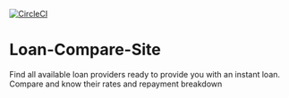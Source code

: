[![CircleCI](https://circleci.com/gh/udujoel/Loan-Compare-Site.svg?style=svg)](https://circleci.com/gh/udujoel/Loan-Compare-Site)


# Loan-Compare-Site
Find all available loan providers ready to provide you with an instant loan. Compare and know their rates and repayment breakdown
